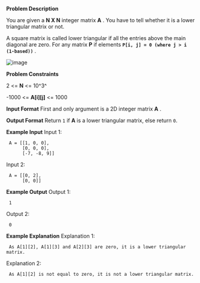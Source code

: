 **Problem Description**

You are given a **N X N** integer matrix **A** . You have to tell whether it is a lower triangular matrix or not.

A square matrix is called lower triangular if all the entries above the main diagonal are zero. For any matrix **P** if elements **`P[i, j] = 0 (where j > i (1-based))`** .

![image](https://s3.ap-south-1.amazonaws.com/scaler-production-domestic/public_assets/assets/000/000/025/original/11467.png?1614377081)

**Problem Constraints**

2 <= **N** <= 10^3^

-1000 <= **A[i][j]** <= 1000

**Input Format**
First and only argument is a 2D integer matrix **A** .

**Output Format**
Return `1` if **A** is a lower triangular matrix, else return `0`.

**Example Input**
Input 1:

```
 A = [[1, 0, 0],
      [0, 0, 0],
      [-7, -8, 9]]
```

Input 2:

```
 A = [[0, 2],
      [0, 0]]
```

**Example Output**
Output 1:

```
 1
```

Output 2:

```
 0
```

**Example Explanation**
Explanation 1:

```
 As A[1][2], A[1][3] and A[2][3] are zero, it is a lower triangular matrix.
```

Explanation 2:

```
 As A[1][2] is not equal to zero, it is not a lower triangular matrix.
```
